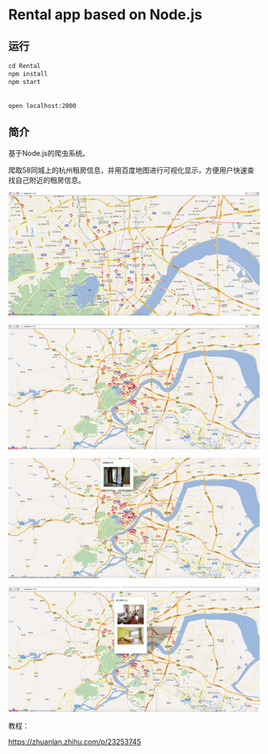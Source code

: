 # Rental app based on Node.js

## 运行

	cd Rental
	npm install
	npm start


	open localhost:2000

## 简介

基于Node.js的爬虫系统。

爬取58同城上的杭州租房信息，并用百度地图进行可视化显示，方便用户快速查找自己附近的租房信息。



![img](./views/image/1.png)   


![img](./views/image/2.png)


![img](./views/image/3.png)     


![img](./views/image/4.png)


教程：

https://zhuanlan.zhihu.com/p/23253745
